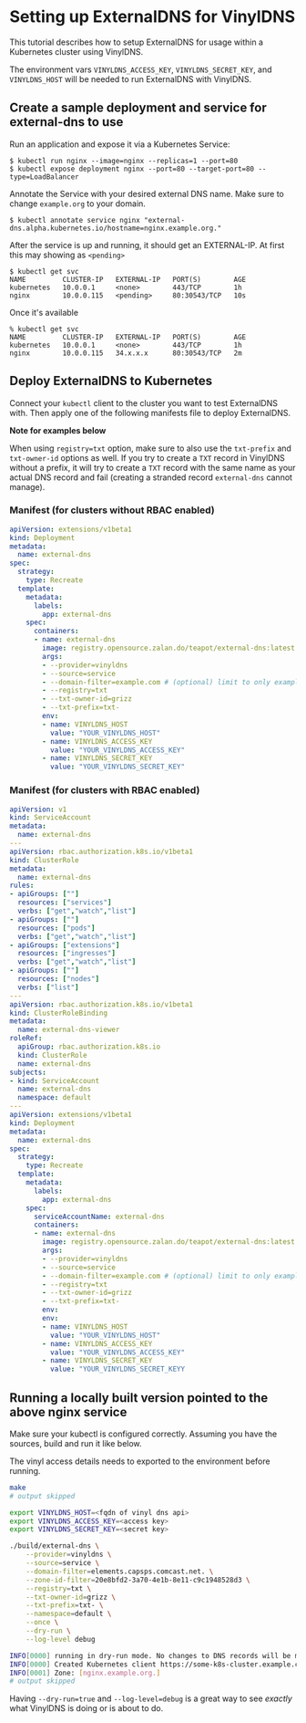 # Setting up ExternalDNS for VinylDNS

This tutorial describes how to setup ExternalDNS for usage within a Kubernetes cluster using VinylDNS.

The environment vars `VINYLDNS_ACCESS_KEY`, `VINYLDNS_SECRET_KEY`, and `VINYLDNS_HOST` will be needed to run ExternalDNS with VinylDNS.

## Create a sample deployment and service for external-dns to use

Run an application and expose it via a Kubernetes Service:

```console
$ kubectl run nginx --image=nginx --replicas=1 --port=80
$ kubectl expose deployment nginx --port=80 --target-port=80 --type=LoadBalancer
```

Annotate the Service with your desired external DNS name. Make sure to change `example.org` to your domain.

```console
$ kubectl annotate service nginx "external-dns.alpha.kubernetes.io/hostname=nginx.example.org."
```

After the service is up and running, it should get an EXTERNAL-IP. At first this may showing as `<pending>`

```console
$ kubectl get svc
NAME         CLUSTER-IP   EXTERNAL-IP   PORT(S)        AGE
kubernetes   10.0.0.1     <none>        443/TCP        1h
nginx        10.0.0.115   <pending>     80:30543/TCP   10s
```

Once it's available

```console
% kubectl get svc
NAME         CLUSTER-IP   EXTERNAL-IP   PORT(S)        AGE
kubernetes   10.0.0.1     <none>        443/TCP        1h
nginx        10.0.0.115   34.x.x.x      80:30543/TCP   2m
```

## Deploy ExternalDNS to Kubernetes

Connect your `kubectl` client to the cluster you want to test ExternalDNS with.
Then apply one of the following manifests file to deploy ExternalDNS.

**Note for examples below**

When using `registry=txt` option, make sure to also use the `txt-prefix` and `txt-owner-id` options as well. If you try to create a `TXT` record in VinylDNS without a prefix, it will try to create a `TXT` record with the same name as your actual DNS record and fail (creating a stranded record `external-dns` cannot manage).

### Manifest (for clusters without RBAC enabled)

```yaml
apiVersion: extensions/v1beta1
kind: Deployment
metadata:
  name: external-dns
spec:
  strategy:
    type: Recreate
  template:
    metadata:
      labels:
        app: external-dns
    spec:
      containers:
      - name: external-dns
        image: registry.opensource.zalan.do/teapot/external-dns:latest
        args:
        - --provider=vinyldns
        - --source=service
        - --domain-filter=example.com # (optional) limit to only example.com domains; change to match the zone created above.
        - --registry=txt
        - --txt-owner-id=grizz
        - --txt-prefix=txt-
        env:
        - name: VINYLDNS_HOST
          value: "YOUR_VINYLDNS_HOST"
        - name: VINYLDNS_ACCESS_KEY
          value: "YOUR_VINYLDNS_ACCESS_KEY"
        - name: VINYLDNS_SECRET_KEY
          value: "YOUR_VINYLDNS_SECRET_KEY"
```

### Manifest (for clusters with RBAC enabled)

```yaml
apiVersion: v1
kind: ServiceAccount
metadata:
  name: external-dns
---
apiVersion: rbac.authorization.k8s.io/v1beta1
kind: ClusterRole
metadata:
  name: external-dns
rules:
- apiGroups: [""]
  resources: ["services"]
  verbs: ["get","watch","list"]
- apiGroups: [""]
  resources: ["pods"]
  verbs: ["get","watch","list"]
- apiGroups: ["extensions"]
  resources: ["ingresses"]
  verbs: ["get","watch","list"]
- apiGroups: [""]
  resources: ["nodes"]
  verbs: ["list"]
---
apiVersion: rbac.authorization.k8s.io/v1beta1
kind: ClusterRoleBinding
metadata:
  name: external-dns-viewer
roleRef:
  apiGroup: rbac.authorization.k8s.io
  kind: ClusterRole
  name: external-dns
subjects:
- kind: ServiceAccount
  name: external-dns
  namespace: default
---
apiVersion: extensions/v1beta1
kind: Deployment
metadata:
  name: external-dns
spec:
  strategy:
    type: Recreate
  template:
    metadata:
      labels:
        app: external-dns
    spec:
      serviceAccountName: external-dns
      containers:
      - name: external-dns
        image: registry.opensource.zalan.do/teapot/external-dns:latest
        args:
        - --provider=vinyldns
        - --source=service
        - --domain-filter=example.com # (optional) limit to only example.com domains; change to match the zone created above.
        - --registry=txt
        - --txt-owner-id=grizz
        - --txt-prefix=txt-
        env:
        env:
        - name: VINYLDNS_HOST
          value: "YOUR_VINYLDNS_HOST"
        - name: VINYLDNS_ACCESS_KEY
          value: "YOUR_VINYLDNS_ACCESS_KEY"
        - name: VINYLDNS_SECRET_KEY
          value: "YOUR_VINYLDNS_SECRET_KEYY
```

## Running a locally built version pointed to the above nginx service
Make sure your kubectl is configured correctly. Assuming you have the sources, build and run it like below.

The vinyl access details needs to exported to the environment before running.

```bash
make
# output skipped

export VINYLDNS_HOST=<fqdn of vinyl dns api>
export VINYLDNS_ACCESS_KEY=<access key>
export VINYLDNS_SECRET_KEY=<secret key>

./build/external-dns \
    --provider=vinyldns \
    --source=service \
    --domain-filter=elements.capsps.comcast.net. \
    --zone-id-filter=20e8bfd2-3a70-4e1b-8e11-c9c1948528d3 \
    --registry=txt \
    --txt-owner-id=grizz \
    --txt-prefix=txt- \
    --namespace=default \
    --once \
    --dry-run \
    --log-level debug

INFO[0000] running in dry-run mode. No changes to DNS records will be made.
INFO[0000] Created Kubernetes client https://some-k8s-cluster.example.com
INFO[0001] Zone: [nginx.example.org.]
# output skipped
```

Having `--dry-run=true` and `--log-level=debug` is a great way to see _exactly_ what VinylDNS is doing or is about to do.
